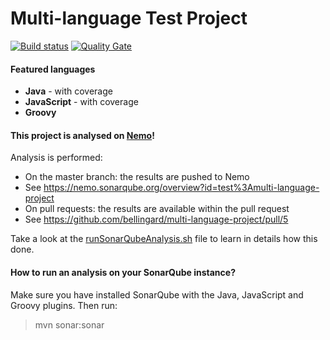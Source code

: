 Multi-language Test Project
=======================

[![Build status](https://travis-ci.org/bellingard/multi-language-project.svg?branch=master)](https://travis-ci.org/bellingard/multi-language-project) [![Quality Gate](https://nemo.sonarqube.org/api/badges/gate?key=test:multi-language-project)](https://nemo.sonarqube.org/dashboard/index/test:multi-language-project)

#### Featured languages
- **Java** - with coverage
- **JavaScript** - with coverage
- **Groovy**

#### This project is analysed on [Nemo](https://nemo.sonarqube.org)!

Analysis is performed:
- On the master branch: the results are pushed to Nemo
 - See https://nemo.sonarqube.org/overview?id=test%3Amulti-language-project
- On pull requests: the results are available within the pull request
 - See https://github.com/bellingard/multi-language-project/pull/5

Take a look at the [runSonarQubeAnalysis.sh](https://github.com/bellingard/multi-language-project/blob/master/runSonarQubeAnalysis.sh) file to learn in details how this done.


#### How to run an analysis on your SonarQube instance?

Make sure you have installed SonarQube with the Java, JavaScript and Groovy plugins. Then run:

> mvn sonar:sonar

